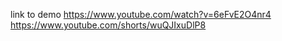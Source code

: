 link to demo
https://www.youtube.com/watch?v=6eFvE2O4nr4
https://www.youtube.com/shorts/wuQJIxuDlP8
